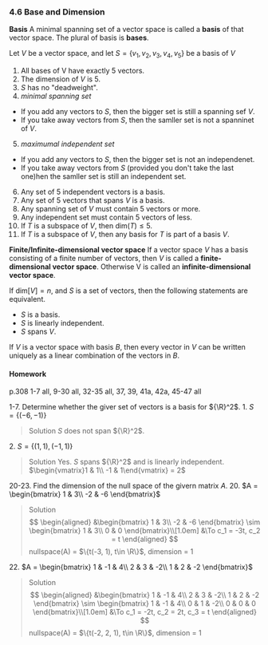 ### 4.6 Base and Dimension

**Basis**
A minimal spanning set of a vector space is called a **basis** of that vector space. The plural of basis is **bases**.

Let $V$ be a vector space, and let $S = \{v_1, v_2, v_3, v_4, v_5\}$ be a basis of $V$
1. All bases of V have exactly 5 vectors.
2. The dimension of $V$ is 5.
3. $S$ has no "deadweight".
4. _minimal spanning set_
  + If you add any vectors to $S$, then the bigger set is still a spanning sef $V$.
  + If you take away vectors from $S$, then the samller set is not a spanninet of $V$.
5. _maximumal independent set_
  + If you add any vectors to $S$, then the bigger set is not an independenet.
  + If you take away vectors from $S$ (provided you don't take the last one)hen the samller set is still an independent set.
6. Any set of 5 independent vectors is a basis.
7. Any set of 5 vectors that spans $V$ is a basis.
8. Any spanning set of $V$ must contain 5 vectors or more.
9. Any independent set must contain 5 vectors of less.
10. If $T$ is a subspace of $V$, then $\text{dim}(T) \le 5$.
11. If $T$ is a subspace of $V$, then any basis for $T$ is part of a basis  $V$.

**Finite/Infinite-dimensional vector space**
If a vector space $V$ has a basis consisting of a finite number of vectors, then $V$ is called a **finite-dimensional vector space**. Otherwise V is called an **infinite-dimensional vector space**.

If $\text{dim}[V] = n$, and $S$ is a set of vectors, then the following statements are equivalent.
+ $S$ is a basis.
+ $S$ is linearly independent.
+ $S$ spans $V$.

If $V$ is a vector space with basis $B$, then every vector in $V$ can be written uniquely as a linear combination of the vectors in $B$.

#### Homework
p.308 1-7 all, 9-30 all, 32-35 all, 37, 39, 41a, 42a, 45-47 all

1-7\. Determine whether the giver set of vectors is a basis for ${\R}^2$.
1\. $S = \{(-6, -1)\}$
>Solution
$S$ does not span ${\R}^2$.

2\. $S = \{(1, 1), (-1, 1)\}$
>Solution
Yes. $S$ spans ${\R}^2$ and is linearly independent.
$\begin{vmatrix}1 & 1\\ -1 & 1\end{vmatrix} = 2$

20-23\. Find the dimension of the null space of the givern matrix $A$.
20\. $A = \begin{bmatrix}
1 & 3\\
-2 & -6
\end{bmatrix}$
>Solution
$$
\begin{aligned}
&\begin{bmatrix}
1 & 3\\
-2 & -6
\end{bmatrix}
\sim
\begin{bmatrix}
1 & 3\\
0 & 0
\end{bmatrix}\\[1.0em]
&\To c_1 = -3t, c_2 = t
\end{aligned}
$$
nullspace(A) = $\{t(-3, 1), t\in \R\}$, dimension  = 1

22\. $A = \begin{bmatrix}
1 & -1 & 4\\
2 & 3 & -2\\
1 & 2 & -2
\end{bmatrix}$
>Solution
$$
\begin{aligned}
&\begin{bmatrix}
1 & -1 & 4\\
2 & 3 & -2\\
1 & 2 & -2
\end{bmatrix}
\sim
\begin{bmatrix}
1 & -1 & 4\\
0 & 1 & -2\\
0 & 0 & 0
\end{bmatrix}\\[1.0em]
&\To c_1 = -2t, c_2 = 2t, c_3 = t
\end{aligned}
$$
nullspace(A) = $\{t(-2, 2, 1), t\in \R\}$, dimension  = 1
